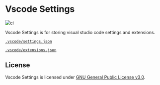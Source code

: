 # Vscode Settings
[![ci](https://github.com/ttiimmothy/vscode-settings/actions/workflows/ci.yml/badge.svg)](https://github.com/ttiimmothy/vscode-settings/actions/workflows/ci.yml)

Vscode Settings is for storing visual studio code settings and extensions.

[`.vscode/settings.json`](./.vscode/settings.json)

[`.vscode/extensions.json`](./.vscode/extensions.json)

## License

Vscode Settings is licensed under [GNU General Public License v3.0](LICENSE).